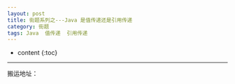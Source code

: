 ```yaml
---
layout: post
title: 街题系列之---Java 是值传递还是引用传递
category: 街题
tags: Java  值传递  引用传递
---
```

* content
{:toc}

---
搬运地址：
